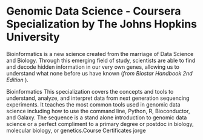# Genomic Data Science - Coursera Specialization by The Johns Hopkins University
Bioinformatics is a new science created from the marriage of Data Science and Biology. Through this emerging field of study, scientists are able to find and decode hidden information in our very own genes, allowing us to understand what none before us have known (<i>from Biostar Handbook 2nd Edition </i>).

Bioinformatics This specialization covers the concepts and tools to understand, analyze, and interpret data from next generation sequencing experiments. It teaches the most common tools used in genomic data science including how to use the command line, Python, R, Bioconductor, and Galaxy. The sequence is a stand alone introduction to genomic data science or a perfect compliment to a primary degree or postdoc in biology, molecular biology, or genetics.Course Certificates
jorge
